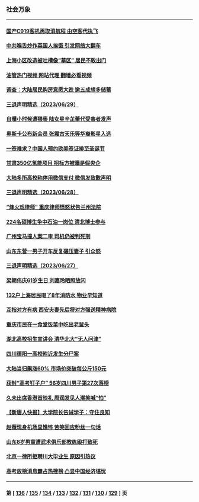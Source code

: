 ### 社会万象
---
#### [国产C919客机再取消航程 由空客代执飞](../../pages/ncid282/n14025661.md?07010445) 
#### [中共喉舌炒作英国人挨饿 引发网络大翻车](../../pages/ncid282/n14025633.md?07010445) 
#### [上海小区改造被吐槽像“墓区” 居民不敢出门](../../pages/ncid282/n14025597.md?07010445) 
#### [油管热门视频 网站代理 翻墙必看视频](http://138.2.39.72:81/youtube.html?epic-marker?07010445)
#### [调查：大陆居民购房意愿大跌 逾五成想多储蓄](../../pages/ncid282/n14025432.md?07010445) 
#### [三退声明精选（2023/06/29）](../../pages/ncid282/n14025455.md?07010445) 
#### [自曝小时候遭猥亵 陆女星辛芷蕾代受害者发声](../../pages/ncid282/n14025216.md?07010445) 
#### [奥斯卡公布新会员 张震古天乐等华裔影星入选](../../pages/ncid282/n14025138.md?07010445) 
#### [一签难求？中国人预约欧美签证排至圣诞节](../../pages/ncid282/n14025026.md?07010445) 
#### [甘肃350亿氢能项目 招标方被曝是假央企](../../pages/ncid282/n14024853.md?07010445) 
#### [大陆多所高校称停用微信支付 微信发致歉声明](../../pages/ncid282/n14024854.md?07010445) 
#### [三退声明精选（2023/06/28）](../../pages/ncid282/n14024621.md?07010445) 
#### [“烽火戏律师” 重庆律师愤怒状告兰州法院](../../pages/ncid282/n14024374.md?07010445) 
#### [224名硕博生争中石油一岗位 清北博士参与](../../pages/ncid282/n14024124.md?07010445) 
#### [广州宝马撞人案二审 司机仍被判死刑](../../pages/ncid282/n14024160.md?07010445) 
#### [山东东营一男子开车反复碾压妻子 引众怒](../../pages/ncid282/n14023904.md?07010445) 
#### [三退声明精选（2023/06/27）](../../pages/ncid282/n14023921.md?07010445) 
#### [梁朝伟庆61岁生日 刘嘉玲晒照放闪](../../pages/ncid282/n14023667.md?07010445) 
#### [132户上海居民喝了8年消防水 物业早知道](../../pages/ncid282/n14023586.md?07010445) 
#### [互指对方有病 西安夫妻先后将对方强送精神病院](../../pages/ncid282/n14023702.md?07010445) 
#### [重庆市民在一食堂饭菜中吃出老鼠头](../../pages/ncid282/n14023468.md?07010445) 
#### [湖北高校招生宣讲会 清华北大“无人问津”](../../pages/ncid282/n14023392.md?07010445) 
#### [四川德阳一高校附近发生分尸案](../../pages/ncid282/n14023420.md?07010445) 
#### [大陆当归飙涨60% 市场价突破每公斤150元](../../pages/ncid282/n14023318.md?07010445) 
#### [获封“高考钉子户” 56岁四川男子第27次落榜](../../pages/ncid282/n14023266.md?07010445) 
#### [久未出席香港首映礼 周润发见人潮笑喊“怕”](../../pages/ncid282/n14023143.md?07010445) 
#### [【新唐人快报】大学院长告诫学子：守住良知](../../pages/ncid282/n14023240.md?07010445) 
#### [赵薇现身机场显憔悴 苦笑回应粉丝一句话](../../pages/ncid282/n14023107.md?07010445) 
#### [山东8岁男童遭武术俱乐部教练殴打致死](../../pages/ncid282/n14022580.md?07010445) 
#### [北京一律所拒聘川大毕业生 原因引热议](../../pages/ncid282/n14022814.md?07010445) 
#### [高考放榜消息霸占热搜榜 凸显中国经济堪忧](../../pages/ncid282/n14022657.md?07010445) 

---
#### 第 [ [136](./136.md?07010445) / [135](./135.md?07010445) / [134](./134.md?07010445) / [133](./133.md?07010445) / [132](./132.md?07010445) / [131](./131.md?07010445) / [130](./130.md?07010445) / [129](./129.md?07010445) ] 页
